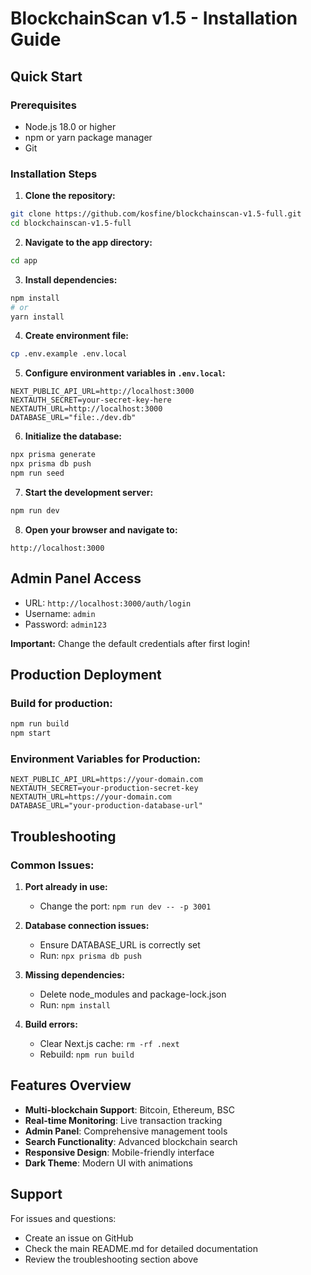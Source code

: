 # BlockchainScan v1.5 - Installation Guide

## Quick Start

### Prerequisites
- Node.js 18.0 or higher
- npm or yarn package manager
- Git

### Installation Steps

1. **Clone the repository:**
```bash
git clone https://github.com/kosfine/blockchainscan-v1.5-full.git
cd blockchainscan-v1.5-full
```

2. **Navigate to the app directory:**
```bash
cd app
```

3. **Install dependencies:**
```bash
npm install
# or
yarn install
```

4. **Create environment file:**
```bash
cp .env.example .env.local
```

5. **Configure environment variables in `.env.local`:**
```env
NEXT_PUBLIC_API_URL=http://localhost:3000
NEXTAUTH_SECRET=your-secret-key-here
NEXTAUTH_URL=http://localhost:3000
DATABASE_URL="file:./dev.db"
```

6. **Initialize the database:**
```bash
npx prisma generate
npx prisma db push
npm run seed
```

7. **Start the development server:**
```bash
npm run dev
```

8. **Open your browser and navigate to:**
```
http://localhost:3000
```

## Admin Panel Access

- URL: `http://localhost:3000/auth/login`
- Username: `admin`
- Password: `admin123`

**Important:** Change the default credentials after first login!

## Production Deployment

### Build for production:
```bash
npm run build
npm start
```

### Environment Variables for Production:
```env
NEXT_PUBLIC_API_URL=https://your-domain.com
NEXTAUTH_SECRET=your-production-secret-key
NEXTAUTH_URL=https://your-domain.com
DATABASE_URL="your-production-database-url"
```

## Troubleshooting

### Common Issues:

1. **Port already in use:**
   - Change the port: `npm run dev -- -p 3001`

2. **Database connection issues:**
   - Ensure DATABASE_URL is correctly set
   - Run: `npx prisma db push`

3. **Missing dependencies:**
   - Delete node_modules and package-lock.json
   - Run: `npm install`

4. **Build errors:**
   - Clear Next.js cache: `rm -rf .next`
   - Rebuild: `npm run build`

## Features Overview

- **Multi-blockchain Support**: Bitcoin, Ethereum, BSC
- **Real-time Monitoring**: Live transaction tracking
- **Admin Panel**: Comprehensive management tools
- **Search Functionality**: Advanced blockchain search
- **Responsive Design**: Mobile-friendly interface
- **Dark Theme**: Modern UI with animations

## Support

For issues and questions:
- Create an issue on GitHub
- Check the main README.md for detailed documentation
- Review the troubleshooting section above